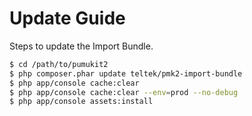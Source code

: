 # Update Guide

Steps to update the Import Bundle.

```bash
$ cd /path/to/pumukit2
$ php composer.phar update teltek/pmk2-import-bundle
$ php app/console cache:clear
$ php app/console cache:clear --env=prod --no-debug
$ php app/console assets:install
```